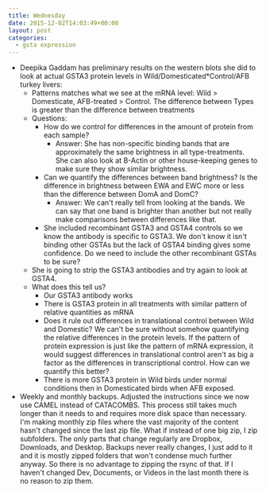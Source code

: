 ```yaml
---
title: Wednesday
date: 2015-12-02T14:03:49+00:00
layout: post
categories:
  - gsta expression
---
```

  * Deepika Gaddam has preliminary results on the western blots she did to look at actual GSTA3 protein levels in Wild/Domesticated*Control/AFB turkey livers:
    * Patterns matches what we see at the mRNA level: Wild > Domesticate, AFB-treated > Control. The difference between Types is greater than the difference between treatments
    * Questions:
      * How do we control for differences in the amount of protein from each sample?
        * Answer: She has non-specific binding bands that are approximately the same brightness in all type-treatments. She can also look at B-Actin or other house-keeping genes to make sure they show similar brightness.
      * Can we quantify the differences between band brightness? Is the difference in brightness between EWA and EWC more or less than the difference between DomA and DomC?
        * Answer: We can't really tell from looking at the bands. We can say that one band is brighter than another but not really make comparisons between differences like that.
      * She included recombinant GSTA3 and GSTA4 controls so we know the antibody is specific to GSTA3. We don't know it isn't binding other GSTAs but the lack of GSTA4 binding gives some confidence. Do we need to include the other recombinant GSTAs to be sure?
    * She is going to strip the GSTA3 antibodies and try again to look at GSTA4.
    * What does this tell us?
      * Our GSTA3 antibody works
      * There is GSTA3 protein in all treatments with similar pattern of relative quantities as mRNA
      * Does it rule out differences in translational control between Wild and Domestic? We can't be sure without somehow quantifying the relative differences in the protein levels. If the pattern of protein expression is just like the pattern of mRNA expression, it would suggest differences in translational control aren't as big a factor as the differences in transcriptional control. How can we quantify this better?
      * There is more GSTA3 protein in Wild birds under normal conditions then in Domesticated birds when AFB exposed.
  * Weekly and monthly backups. Adjusted the instructions since we now use CAMEL instead of CATACOMBS. This process still takes much longer than it needs to and requires more disk space than necessary. I'm making monthly zip files where the vast majority of the content hasn't changed since the last zip file. What if instead of one big zip, I zip subfolders. The only parts that change regularly are Dropbox, Downloads, and Desktop. Backups never really changes, I just add to it and it is mostly zipped folders that won't condense much further anyway. So there is no advantage to zipping the rsync of that. If I haven't changed Dev, Documents, or Videos in the last month there is no reason to zip them.
